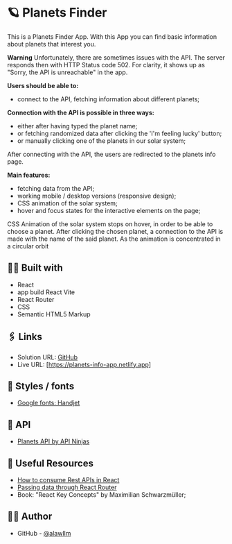# 🪐 Planets Finder

This is a Planets Finder App.
With this App you can find basic information about planets that interest you.

**Warning**
Unfortunately, there are sometimes issues with the API.
The server responds then with HTTP Status code 502.
For clarity, it shows up as "Sorry, the API is unreachable" in the app.

**Users should be able to:**

- connect to the API, fetching information about different planets;

**Connection with the API is possible in three ways:**

- either after having typed the planet name;
- or fetching randomized data after clicking the 'I'm feeling lucky' button;
- or manually clicking one of the planets in our solar system;

After connecting with the API, the users are redirected to the planets info page.

**Main features:**

- fetching data from the API;
- working mobile / desktop versions (responsive design);
- CSS animation of the solar system;
- hover and focus states for the interactive elements on the page;

CSS Animation of the solar system stops on hover, in order to be able to choose a planet. After clicking the chosen planet, a connection to the API is made with the name of the said planet. As the animation is concentrated in a circular orbit

## 👨‍💻 Built with

- React
- app build React Vite
- React Router
- CSS
- Semantic HTML5 Markup

## 🖇️ Links

- Solution URL: [GitHub](https://github.com/alawllm/planets_finder)
- Live URL: [https://planets-info-app.netlify.app]

## 💅 Styles / fonts

- [Google fonts: Handjet](https://fonts.google.com/specimen/Handjet)

## 🤖 API

- [Planets API by API Ninjas](https://api-ninjas.com/api/planets)

## 📖 Useful Resources

- [How to consume Rest APIs in React](https://www.freecodecamp.org/news/how-to-consume-rest-apis-in-react/)
- [Passing data through React Router](https://dev.to/thatfemicode/passing-data-states-through-react-router-8dh#:~:text=Data%20known%20as%20state%20can,retrieved%20via%20the%20useLocation%20hook.)
- Book: "React Key Concepts" by Maximilian Schwarzmüller;

## 👧🏻 Author

- GitHub - [@alawllm](https://github.com/alawllm)
